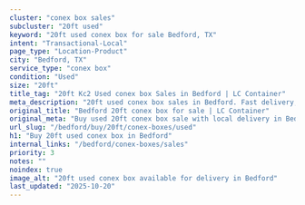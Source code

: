 ```yaml
---
cluster: "conex box sales"
subcluster: "20ft used"
keyword: "20ft used conex box for sale Bedford, TX"
intent: "Transactional-Local"
page_type: "Location-Product"
city: "Bedford, TX"
service_type: "conex box"
condition: "Used"
size: "20ft"
title_tag: "20ft Kc2 Used conex box Sales in Bedford | LC Container"
meta_description: "20ft used conex box sales in Bedford. Fast delivery, competitive pricing. Serving conex boxes area. Quote ID: 6GQ. Call (214) 524-4168 for your free quote today."
original_title: "Bedford 20ft conex box for sale | LC Container"
original_meta: "Buy used 20ft conex box sale with local delivery in Bedford, TX. LC Container — local Since 2003. Request a fast quote today."
url_slug: "/bedford/buy/20ft/conex-boxes/used"
h1: "Buy 20ft used conex box in Bedford"
internal_links: "/bedford/conex-boxes/sales"
priority: 3
notes: ""
noindex: true
image_alt: "20ft used conex box available for delivery in Bedford"
last_updated: "2025-10-20"
---
```


<!-- TODO: Add unique city/inventory copy, images, and internal links here. -->
